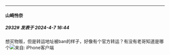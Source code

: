 ﻿
*****

####  山崎怜奈  
##### 2932#       发表于 2024-4-7 16:44

想买物贩，但是转运地址被ban的样子，好像有个官方转运？有没有老哥知道是哪个<img src="https://static.saraba1st.com/image/smiley/animal2017/011.png" referrerpolicy="no-referrer">来自: iPhone客户端

